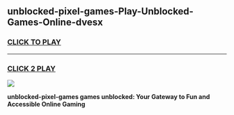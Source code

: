 
## unblocked-pixel-games-Play-Unblocked-Games-Online-dvesx
<h3>
<a href="https://premium76.site?title=unblocked-pixel-games&ref=24A">CLICK TO PLAY</a></h3>
<hr>

<h3>
<a href="https://premium76.site?title=unblocked-pixel-games&ref=24A">CLICK 2 PLAY</a>
  
</h3>

<a href="https://premium76.site?title=unblocked-pixel-games&ref=24A"><img src="https://clearcache.store/games.png"></a>


**unblocked-pixel-games games unblocked: Your Gateway to Fun and Accessible Online Gaming**
